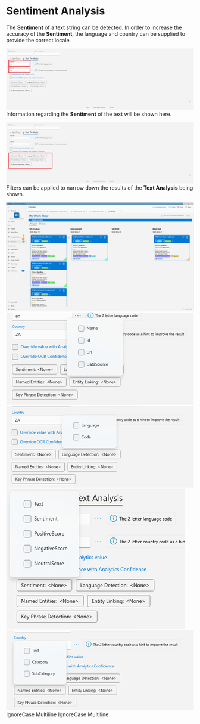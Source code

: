 # Sentiment Analysis

The **Sentiment** of a text string can be detected. In order to increase the accuracy of the **Sentiment**, the language and country can be supplied to provide the correct locale.

![](../../assets/image%20%28156%29.png)
Information regarding the **Sentiment** of the text will be shown here.

![](../../assets/image%20%28136%29.png)
Filters can be applied to narrow down the results of the **Text Analysis** being shown.

![](../../assets/image%20%2829%29%20%281%29%20%281%29%20%281%29%20%281%29.png)
![](../../assets/image%20%28158%29.png)
![](../../assets/image%20%2825%29%20%283%29.png)
![](../../assets/image%20%28110%29%20%282%29.png)
![](../../assets/image%20%28112%29%20%282%29.png)
 IgnoreCase Multiline IgnoreCase Multiline

